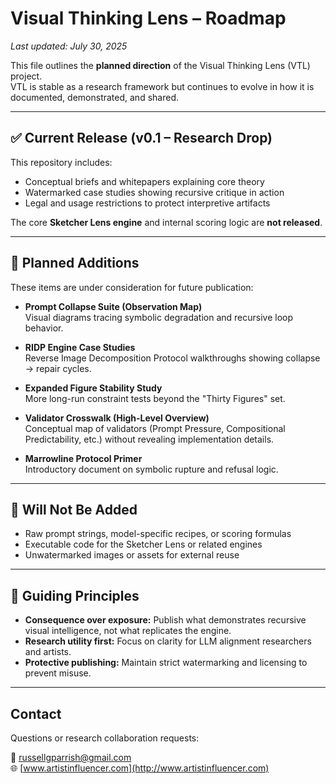 # Visual Thinking Lens – Roadmap

_Last updated: July 30, 2025_

This file outlines the **planned direction** of the Visual Thinking Lens (VTL) project.  
VTL is stable as a research framework but continues to evolve in how it is documented, demonstrated, and shared.

---

## ✅ Current Release (v0.1 – Research Drop)

This repository includes:
- Conceptual briefs and whitepapers explaining core theory
- Watermarked case studies showing recursive critique in action
- Legal and usage restrictions to protect interpretive artifacts

The core **Sketcher Lens engine** and internal scoring logic are **not released**.

---

## 🔄 Planned Additions

These items are under consideration for future publication:

- **Prompt Collapse Suite (Observation Map)**  
  Visual diagrams tracing symbolic degradation and recursive loop behavior.

- **RIDP Engine Case Studies**  
  Reverse Image Decomposition Protocol walkthroughs showing collapse → repair cycles.

- **Expanded Figure Stability Study**  
  More long-run constraint tests beyond the "Thirty Figures" set.

- **Validator Crosswalk (High-Level Overview)**  
  Conceptual map of validators (Prompt Pressure, Compositional Predictability, etc.) without revealing implementation details.

- **Marrowline Protocol Primer**  
  Introductory document on symbolic rupture and refusal logic.

---

## 🚫 Will Not Be Added

- Raw prompt strings, model-specific recipes, or scoring formulas
- Executable code for the Sketcher Lens or related engines
- Unwatermarked images or assets for external reuse

---

## 📌 Guiding Principles

- **Consequence over exposure:** Publish what demonstrates recursive visual intelligence, not what replicates the engine.
- **Research utility first:** Focus on clarity for LLM alignment researchers and artists.
- **Protective publishing:** Maintain strict watermarking and licensing to prevent misuse.

---

## Contact

Questions or research collaboration requests:

📧 russellgparrish@gmail.com  
🌐 [www.artistinfluencer.com](http://www.artistinfluencer.com)

